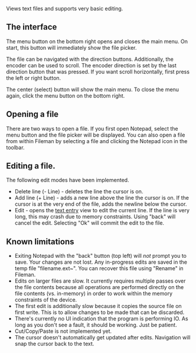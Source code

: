 Views text files and supports very basic editing.

## The interface

The menu button on the bottom right opens and closes the main menu. On start, this button will immediately show the file picker.

The file can be navigated with the direction buttons. Additionally, the encoder can be used to scroll. The encoder direction is set by the last direction button that was pressed. If you want scroll horizontally, first press the left or right button.

The center (select) button will show the main menu. To close the menu again, click the menu button on the bottom right.

## Opening a file

There are two ways to open a file. If you first open Notepad, select the menu button and the file picker will be displayed. You can also open a file from within Fileman by selecting a file and clicking the Notepad icon in the toolbar.

## Editing a file.

The following edit modes have been implemented.
- Delete line (- Line) - deletes the line the cursor is on.
- Add line (+ Line) - adds a new line above the line the cursor is on. If the cursor is at the very end of the file, adds the newline below the cursor.
- Edit - opens the [text entry](Text-Entry) view to edit the current line. If the line is very long, this may crash due to memory constraints. Using "back" will cancel the edit. Selecting "Ok" will commit the edit to the file.

## Known limitations

- Exiting Notepad with the "back" button (top left) will _not_ prompt you to save. Your changes are not lost. Any in-progress edits are saved in the temp file "filename.ext~". You can recover this file using "Rename" in Fileman.
- Edits on larger files are slow. It currently requires multiple passes over the file contents because all operations are performed directly on the file contents (vs. in-memory) in order to work within the memory constraints of the device.
- The first edit is additionally slow because it copies the source file on first write. This is to allow changes to be made that can be discarded.
- There's currently no UI indication that the program is performing IO. As long as you don't see a fault, it should be working. Just be patient.
- Cut/Copy/Paste is not implemented yet.
- The cursor doesn't automatically get updated after edits. Navigation will snap the cursor back to the text.
